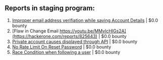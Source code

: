 ## Reports in staging program:
1. [Improper email address verifiation while saving Account Details](https://hackerone.com/reports/825646) | $0.0 bounty
2. [Flaw in Change Email https://youtu.be/MMvlcHIGs2A](https://hackerone.com/reports/825643) | $0.0 bounty
3. [Private account causes displayed through API](https://hackerone.com/reports/826005) | $0.0 bounty
4. [No Rate Limit On Reset Password](https://hackerone.com/reports/838572) | $0.0 bounty
5. [Race Condition when following a user](https://hackerone.com/reports/927384) | $0.0 bounty